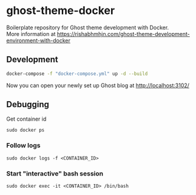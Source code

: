 # ghost-theme-docker
Boilerplate repository for Ghost theme development with Docker.  
More information at <https://rishabhmhjn.com/ghost-theme-development-environment-with-docker>

## Development

```bash
docker-compose -f "docker-compose.yml" up -d --build
```

Now you can open your newly set up Ghost blog at <http://localhost:3102/>

## Debugging

Get container id
```
sudo docker ps
```

### Follow logs

```
sudo docker logs -f <CONTAINER_ID>
```

### Start "interactive" bash session
```
sudo docker exec -it <CONTAINER_ID> /bin/bash
```
